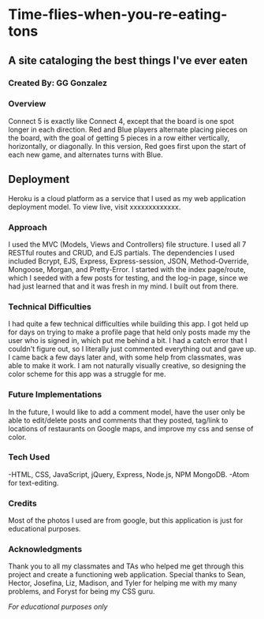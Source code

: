 # Time-flies-when-you-re-eating-tons
## A site cataloging the best things I've ever eaten
### Created By: GG Gonzalez


### Overview
  Connect 5 is exactly like Connect 4, except that the board is one spot longer in each direction. Red and Blue players alternate placing pieces on the board, with the goal of getting 5 pieces in a row either vertically, horizontally, or diagonally. In this version, Red goes first upon the start of each new game, and alternates turns with Blue.

## Deployment
Heroku is a cloud platform as a service that I used as my web application deployment model. To view live, visit xxxxxxxxxxxxx.


### Approach
  I used the MVC (Models, Views and Controllers) file structure. I used all 7 RESTful routes and CRUD, and EJS partials. The dependencies I used included Bcrypt, EJS, Express, Express-session, JSON, Method-Override, Mongoose, Morgan, and Pretty-Error. I started with the index page/route, which I seeded with a few posts for testing, and the log-in page, since we had just learned that and it was fresh in my mind. I built out from there.

### Technical Difficulties
  I had quite a few technical difficulties while building this app. I got held up for days on trying to make a profile page that held only posts made my the user who is signed in, which put me behind a bit. I had a catch error that I couldn't figure out, so I literally just commented everything out and gave up. I came back a few days later and, with some help from classmates, was able to make it work. I am not naturally visually creative, so designing the color scheme for this app was a struggle for me.

### Future Implementations
  In the future, I would like to add a comment model, have the user only be able to edit/delete posts and comments that they posted, tag/link to locations of restaurants on Google maps, and improve my css and sense of color.

### Tech Used
  -HTML, CSS, JavaScript, jQuery, Express, Node.js, NPM MongoDB.
  -Atom for text-editing.

### Credits
Most of the photos I used are from google, but this application is just for educational purposes.

### Acknowledgments
  Thank you to all my classmates and TAs who helped me get through this project and create a functioning web application. Special thanks to Sean, Hector, Josefina, Liz, Madison, and Tyler for helping me with my many problems, and Foryst for being my CSS guru.











*For educational purposes only*
